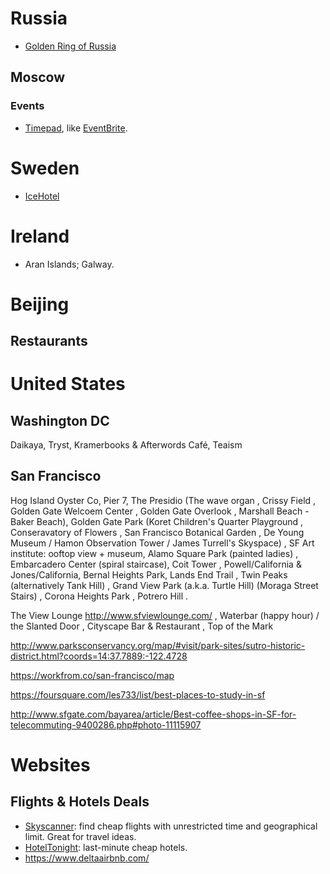 # Russia
-   [Golden Ring of Russia](https://rusmania.com/golden-ring)

## Moscow   

### Events
-   [Timepad](https://timepad.ru/), like [EventBrite](https://www.eventbrite.com/).

# Sweden
-   [IceHotel](https://www.icehotel.com/)

# Ireland
-   Aran Islands; Galway.

# Beijing
## Restaurants


# United States
## Washington DC
Daikaya, Tryst, Kramerbooks & Afterwords Café, Teaism 

## San Francisco
Hog Island Oyster Co, Pier 7, The Presidio (The wave organ , Crissy Field , Golden Gate Welcoem Center , Golden Gate Overlook , Marshall Beach - Baker Beach), Golden Gate Park (Koret Children's Quarter Playground , Conseravatory of Flowers , San Francisco Botanical Garden , De Young Museum / Hamon Observation Tower / James Turrell's Skyspace) ,  SF Art institute: ooftop view + museum, Alamo Square Park (painted ladies) , Embarcadero Center (spiral staircase),  Coit Tower , Powell/California & Jones/California,  Bernal Heights Park, Lands End Trail , Twin Peaks (alternatively Tank Hill) , Grand View Park (a.k.a. Turtle Hill) (Moraga Street Stairs) , Corona Heights Park , Potrero Hill .

The View Lounge  http://www.sfviewlounge.com/ , Waterbar (happy hour) / the Slanted Door , Cityscape Bar & Restaurant , Top of the Mark 

http://www.parksconservancy.org/map/#visit/park-sites/sutro-historic-district.html?coords=14:37.7889:-122.4728 

https://workfrom.co/san-francisco/map 

https://foursquare.com/les733/list/best-places-to-study-in-sf 

http://www.sfgate.com/bayarea/article/Best-coffee-shops-in-SF-for-telecommuting-9400286.php#photo-11115907 


# Websites
## Flights & Hotels Deals
-   [Skyscanner](https://www.skyscanner.com/): find cheap flights with unrestricted time and geographical limit. Great for travel ideas.
-   [HotelTonight](https://www.hoteltonight.com/): last-minute cheap hotels.  
-   https://www.deltaairbnb.com/